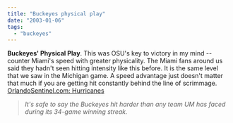 ```yaml
---
title: "Buckeyes physical play"
date: "2003-01-06"
tags: 
  - "buckeyes"
---
```


**Buckeyes' Physical Play**. This was OSU's key to victory in my mind -- counter Miami's speed with greater physicality. The Miami fans around us said they hadn't seen hitting intensity like this before. It is the same level that we saw in the Michigan game. A speed advantage just doesn't matter that much if you are getting hit constantly behind the line of scrimmage. [OrlandoSentinel.com: Hurricanes](http://www.orlandosentinel.com/sports/college/hurricanes/sfl-umfoot06jan06,0,7353010.story?coll=tf%2Dhurricanes)

> _It's safe to say the Buckeyes hit harder than any team UM has faced during its 34-game winning streak._
